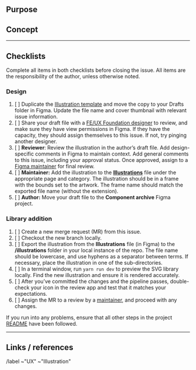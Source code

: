 ## Purpose

<!-- Briefly describe the purpose and use case for the new illustration. -->

## Concept

<!-- Explain how the illustration aligns with the purpose and use. If metaphors are used, explain how they relate. If possible, provide screenshots of the illustration in context. You can also embed the SVG here for visual reference. -->

---

## Checklists

Complete all items in both checklists before closing the issue. All items are the responsibility of the author, unless otherwise noted.

### Design

<!-- This checklist ensures that illustrations are created and reviewed according to the guidelines and a predictable workflow. -->

1. [ ] Duplicate the [Illustration template](https://www.figma.com/file/TVmF1obx2qYW8f5H1lAkOt/Illustration-template?node-id=0%3A1) and move the copy to your Drafts folder in Figma. Update the file name and cover thumbnail with relevant issue information.
1. [ ] Share your draft file with a [FE/UX Foundation designer](https://about.gitlab.com/company/team/?department=fe-ux-foundations-team) to review, and make sure they have view permissions in Figma. If they have the capacity, they should assign themselves to this issue. If not, try pinging another designer.
1. [ ] **Reviewer**: Review the illustration in the author’s draft file. Add design-specific comments in Figma to maintain context. Add general comments to this issue, including your approval status. Once approved, assign to a [Figma maintainer](https://about.gitlab.com/handbook/engineering/projects/#design.gitlab.com) for final review.
1. [ ] **Maintainer:** Add the illustration to the **[Illustrations](https://www.figma.com/file/0DhXXlTakscLiHZLKuiJ6C/Illustration-library?node-id=0%3A1)** file under the appropriate page and category. The illustration should be in a frame with the bounds set to the artwork. The frame name should match the exported file name (without the extension).
1. [ ] **Author:** Move your draft file to the **Component archive** Figma project.

### Library addition

<!-- This checklist helps streamline the process of getting an illustration from Figma to the library. -->

1. [ ] Create a new merge request (MR) from this issue.
1. [ ] Checkout the new branch locally.
1. [ ] Export the illustration from the **Illustrations** file (in Figma) to the **/illustrations** folder in your local instance of the repo. The file name should be lowercase, and use hyphens as a separator between terms. If necessary, place the illustration in one of the sub-directories.
1. [ ] In a terminal window, run `yarn run dev` to preview the SVG library locally. Find the new illustration and ensure it is rendered accurately.
1. [ ] After you’ve committed the changes and the pipeline passes, double-check your icon in the review app and test that it matches your expectations.
1. [ ] Assign the MR to a review by a [maintainer](https://about.gitlab.com/handbook/engineering/projects/#gitlab-svgs), and proceed with any changes.

If you run into any problems, ensure that all other steps in the project [README](https://gitlab.com/gitlab-org/gitlab-svgs/-/blob/main/README.md) have been followed.

---

## Links / references

<!-- Add external links and references if necessary -->

/label ~"UX" ~"Illustration"
